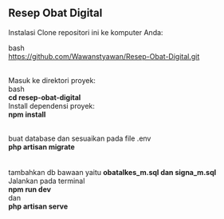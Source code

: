 <h2>Resep Obat Digital</h2>

Instalasi
Clone repositori ini ke komputer Anda:

bash<br>
https://github.com/Wawanstyawan/Resep-Obat-Digital.git <br><br>

Masuk ke direktori proyek:
<br>
bash<br>
<b>cd resep-obat-digital</b>
<br>
Install dependensi proyek:<br>
<b>npm install</b><br><br>

buat database dan sesuaikan pada file .env<br>
<b>php artisan migrate</b><br>
<br><br>
tambahkan db bawaan yaitu <b>obatalkes_m.sql dan signa_m.sql</b>
<br>
Jalankan pada terminal<br>
<b>npm run dev</b><br>
dan <br>
<b>php artisan serve</b>
